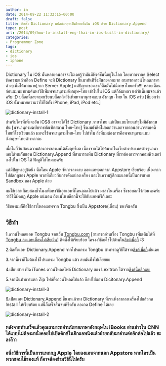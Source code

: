 ```yaml
---
author: in
date: 2014-09-22 11:32:15+00:00
draft: false
title: ติดตั้ง Dictionary แปลอังกฤษเป็นไทยเพิ่มใน iOS ด้วย Dictionary.Append
type: post
url: /2014/09/how-to-install-eng-thai-in-ios-built-in-dictionary/
categories:
- Programmer Zone
tags:
- dictionary
- ios
- iphone
---
```


Dictionary ใน iOS นั้นหลายคนอาจจะไม่เคยรู้ว่ามันมีฟังค์ชั่นนี้อยู่ในโลก โดยหากเรากด Select ข้อความแล้วเลือก Define จะมี Dictionary ขึ้นมาทันทีซึ่งมันสะดวกมาก สามารถดาวน์โหลดภาษาต่างๆเพิ่มได้มากมาย[จาก Server Apple] แต่ปัญหาของเราก็คือมันไม่มีภาษาไทยครับ!!! หลายเดือนก่อนผมพยายามค้นหาวิธีเพิ่มพจนานุกรมอังกฤษ-ไทย เข้าไปใน iOS แต่ก็ล้มเหลว แต่วันนี้ผมเจอแล้วครับ :D บล็อกนี้เลยจะมาเขียนบล็อกถึงวิธีเพิ่มพจนานุกรมแบบ อังกฤษ-ไทย ใน iOS ครับ [ที่บอกว่า iOS นั้นหมายความว่าใช้ได้ทั้ง iPhone, iPad, iPod etc.]

<!-- more -->

![dictionary-install-1](https://www.cyruszh.com/wp-content/uploads/2014/09/dictionary-install-1.jpg)


สำหรับใครที่เพิ่งจะอัพ iOS8 อาจจะได้ใช้ Dictionary ภาษาไทย แต่เป็นแบบไทยแท้ๆไม่มีอังกฤษปน [พจนานุกรมฉบับราชบัณฑิตสถาน ไทย-ไทย] ซึ่งผมยังคิดไม่ออกว่านอกจากตอนอ่านวรรณคดีไทยที่โรงเรียนแล้ว ผมจะใช้พจนานุกรมไทย-ไทย ไปทำไม สิ่งที่ผมต้องการคือพจนานุกรมแบบ อังกฤษ-ไทยต่างหากละ

เมื่อไม่กี่วันก่อนความต้องการของผมได้สัมฤทธิ์ผล เนื่องจากได้ไปค้นหาในเว็บต่างประเทศต่างๆนานา เลยได้พบกับแอพ Dictionary.Append ที่สามารถเพิ่ม Dictionary ที่เราต้องการจากคอมพิวเตอร์ลงไปใน iOS ได้ ฟังดูดีใช่ไหมละครับ

แต่มีปัญหาอยู่ข้อนึง คือโดน Apple จัดการลงดาบ ถอดแอพออกจาก Appstore เรียบร้อย เนื่องจากไปขัดกฏของ Apple พวกที่เกี่ยวกับการดัดแปลงเครื่อง และในความรู้สึกผมแอพนี้เป็นการแหก Sandbox ของ Apple ด้วย

ผมใช้เวลาเกือบสองชั่วโมงเพื่อหาวิธีเอาแอพที่โดนถอดไปแล้ว มาลงในเครื่อง ซึ่งขอบอกไว้ก่อนนะครับว่าวิธีนี้ผิดกฏ Apple แน่นอน ถึงแม้ในบล็อกนี้จะใช้กับแอพฟรีก็เถอะ

วิธีของผมก็คือใช้การโหลดแอพจาก Tongbu ซึ่งเป็น Appstore(เถื่อน) ของจีนครับ


## วิธีทำ


1.ดาวน์โหลดแอพ Tongbu จากเว็บ [Tongbu.com](http://www.tongbu.com/zhushou/) [สามารถอ่านเรื่อง Tongbu เพิ่มเติมได้ที่ [Tongbu ลงแอพเถื่อนไม่เสียเงิน](https://www.cyruszh.com/tongbu-ios-free-appstore/)] ติดตั้งให้เรียบร้อย ใครงงวิธีอะไรไปอ่านใน[ลิงค์เมื่อกี้](https://www.cyruszh.com/tongbu-ios-free-appstore/) :3

2.ติดตั้งแอพ Dictionary.Append จากโปรแกรม Tongbu สามารถดูวิธีได้จาก[ลิงค์เมื่อกี้](https://www.cyruszh.com/tongbu-ios-free-appstore/)เช่นเคย

3.จากนี้เราก็ไม่ต้องใช้โปรแกรม Tongbu แล้ว ลบมันทิ้งไปเล๊ยยยย

4.เสียบสาย เปิด iTunes ดาวน์โหลดไฟล์ Dictionary ของ Lexitron ได้จาก[ลิงค์นี้คลิกเลย](https://www.dropbox.com/s/k6julmp1tq4jnp0/Lexitron%20English-Thai%20Dictionary.dictionary.zip?dl=0)

5.จากนั้นทำการแตก Zip ไฟล์ที่ดาวน์โหลดไปแล้ว ก็อปใส่แอพ Dicitonary.Append

![dictionary-install-3](https://www.cyruszh.com/wp-content/uploads/2014/09/dictionary-install-3-1.jpg)


6.เปิดแอพ Dictionary.Append ขึ้นมาแล้วหา Dictionary ที่เราเพิ่งลากลงเครื่องไปแล้วกด Install ให้เรียบร้อย แค่นี้ก็เสร็จสิ้นจบพิธีครับ ลองกด Define ได้เลย

![dictionary-install-2](https://www.cyruszh.com/wp-content/uploads/2014/09/dictionary-install-2.jpg)



### หลังจากทำเสร็จแล้วคุณสามารถอ่านนิยายภาษาอังกฤษใน iBooks อ่านข่าวใน CNN ได้แบบไม่ต้องมานั่งคอยไปเปิดดิกซ์ในอีกแอพนึงแล้วย้ายกลับมาอ่านต่ออีกต่อไปแล้ว ชะลาล๊าา




### อนึ่งวิธีการนี้เป็นการแหกกฏ Apple โดยลงแอพจากนอก Appstore หากใครเป็นพวกชอบใช้ของแท้ ก็อาจต้องข้ามวิธีนี้ไปครับ
